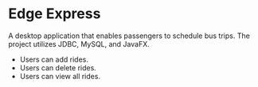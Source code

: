 # Edge Express

A desktop application that enables passengers to schedule bus trips. The project utilizes JDBC, MySQL, and JavaFX.

* Users can add rides.
* Users can delete rides.
* Users can view all rides.  